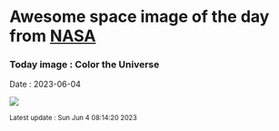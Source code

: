 
# Awesome space image of the day from [NASA](https://api.nasa.gov/)

### Today image : Color the Universe
Date : 2023-06-04

![](https://apod.nasa.gov/apod/image/2306/BeyondEarth_Unknown_960.jpg)

<small>Latest update : Sun Jun  4 08:14:20 2023</small>
        